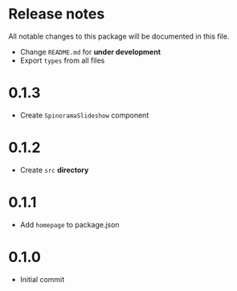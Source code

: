 # Release notes
All notable changes to this package will be documented in this file.

- Change `README.md` for **under development**
- Export `types` from all files

# 0.1.3
- Create `SpinoramaSlideshow` component

# 0.1.2
- Create `src` **directory**

# 0.1.1
- Add `homepage` to package.json

# 0.1.0
- Initial commit

